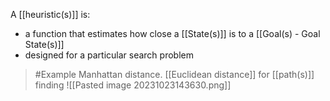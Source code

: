 A [[heuristic(s)]] is:
- a function that estimates how close a [[State(s)]] is to a [[Goal(s) - Goal State(s)]]
- designed for a particular search problem
>	#Example 
>	Manhattan distance. [[Euclidean distance]] for [[path(s)]] finding
>	![[Pasted image 20231023143630.png]]
